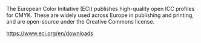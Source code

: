 The European Color Initiative (ECI) publishes high-quality open ICC profiles for CMYK. 
These are widely used across Europe in publishing and printing, and are open-source under the Creative Commons license.

https://www.eci.org/en/downloads